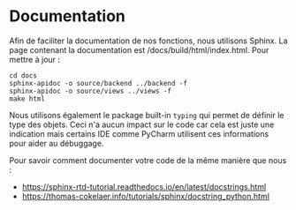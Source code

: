 # Documentation

Afin de faciliter la documentation de nos fonctions, nous utilisons Sphinx. La page contenant la documentation est /docs/build/html/index.html. Pour mettre à jour :
```
cd docs
sphinx-apidoc -o source/backend ../backend -f
sphinx-apidoc -o source/views ../views -f
make html
```
Nous utilisons également le package built-in `typing` qui permet de définir le type des objets. Ceci n'a aucun impact sur le code car cela est juste une indication mais certains IDE comme PyCharm utilisent ces informations pour aider au débuggage.

Pour savoir comment documenter votre code de la même manière que nous :
- https://sphinx-rtd-tutorial.readthedocs.io/en/latest/docstrings.html
- https://thomas-cokelaer.info/tutorials/sphinx/docstring_python.html
